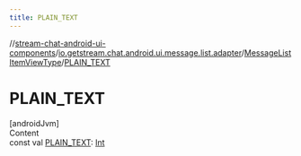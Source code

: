 ```yaml
---
title: PLAIN_TEXT
---
```

//[stream-chat-android-ui-components](../../../index.md)/[io.getstream.chat.android.ui.message.list.adapter](../index.md)/[MessageListItemViewType](index.md)/[PLAIN_TEXT](PLAIN_TEXT.md)



# PLAIN_TEXT  
[androidJvm]  
Content  
const val [PLAIN_TEXT](PLAIN_TEXT.md): [Int](https://kotlinlang.org/api/latest/jvm/stdlib/kotlin/-int/index.html)  



